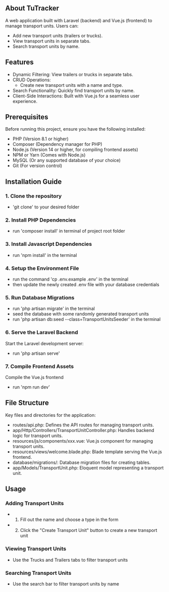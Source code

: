 ## About TuTracker

A web application built with Laravel (backend) and Vue.js (frontend) to manage transport units.
Users can:

- Add new transport units (trailers or trucks).
- View transport units in separate tabs.
- Search transport units by name.


## Features
- Dynamic Filtering: View trailers or trucks in separate tabs.
- CRUD Operations:
    - Create new transport units with a name and type.
- Search Functionality: Quickly find transport units by name.
- Client-Side Interactions: Built with Vue.js for a seamless user experience.

## Prerequisites

Before running this project, ensure you have the following installed:

- PHP (Version 8.1 or higher)
- Composer (Dependency manager for PHP)
- Node.js (Version 14 or higher, for compiling frontend assets)
- NPM or Yarn (Comes with Node.js)
- MySQL (Or any supported database of your choice)
- Git (For version control)

## Installation Guide

### 1. Clone the repository
- 'git clone' to your desired folder

### 2. Install PHP Dependencies
- run 'composer install' in terminal of project root folder

### 3. Install Javascript Dependencies
- run 'npm install' in the terminal

### 4. Setup the Environment File
- run the command 'cp .env.example .env' in the terminal
- then update the newly created .env file with your database credentials

### 5. Run Database Migrations
- run 'php artisan migrate' in the terminal
- <optional> seed the database with some randomly generated transport units 
- run 'php artisan db:seed --class=TransportUnitsSeeder' in the terminal

### 6. Serve the Laravel Backend
Start the Laravel development server:
- run 'php artisan serve'

### 7. Compile Frontend Assets
Compile the Vue.js frontend
- run 'npm run dev'


## File Structure

Key files and directories for the application:
- routes/api.php: Defines the API routes for managing transport units.
- app/Http/Controllers/TransportUnitController.php: Handles backend logic for transport units.
- resources/js/components/xxx.vue: Vue.js component for managing transport units.
- resources/views/welcome.blade.php: Blade template serving the Vue.js frontend.
- database/migrations/: Database migration files for creating tables.
- app/Models/TransportUnit.php: Eloquent model representing a transport unit.


## Usage

### Adding Transport Units
- 1. Fill out the name and choose a type in the form
- 2. Click the "Create Transport Unit" button to create a new transport unit

### Viewing Transport Units
- Use the Trucks and Trailers tabs to filter transport units

### Searching Transport Units
- Use the search bar to filter transport units by name
